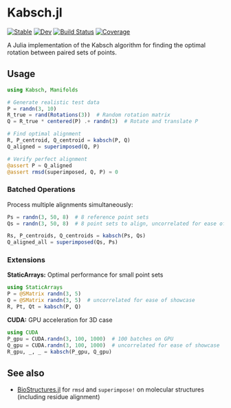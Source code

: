# Kabsch.jl

[![Stable](https://img.shields.io/badge/docs-stable-blue.svg)](https://MurrellGroup.github.io/Kabsch.jl/stable/)
[![Dev](https://img.shields.io/badge/docs-dev-blue.svg)](https://MurrellGroup.github.io/Kabsch.jl/dev/)
[![Build Status](https://github.com/MurrellGroup/Kabsch.jl/actions/workflows/CI.yml/badge.svg?branch=main)](https://github.com/MurrellGroup/Kabsch.jl/actions/workflows/CI.yml?query=branch%3Amain)
[![Coverage](https://codecov.io/gh/MurrellGroup/Kabsch.jl/branch/main/graph/badge.svg)](https://codecov.io/gh/MurrellGroup/Kabsch.jl)

A Julia implementation of the Kabsch algorithm for finding the optimal rotation between paired sets of points.

## Usage

```julia
using Kabsch, Manifolds

# Generate realistic test data
P = randn(3, 10)
R_true = rand(Rotations(3))  # Random rotation matrix
Q = R_true * centered(P) .+ randn(3)  # Rotate and translate P

# Find optimal alignment
R, P_centroid, Q_centroid = kabsch(P, Q)
Q_aligned = superimposed(Q, P)

# Verify perfect alignment
@assert P ≈ Q_aligned
@assert rmsd(superimposed, Q, P) ≈ 0
```

### Batched Operations

Process multiple alignments simultaneously:

```julia
Ps = randn(3, 50, 8)  # 8 reference point sets
Qs = randn(3, 50, 8)  # 8 point sets to align, uncorrelated for ease of showcase

Rs, P_centroids, Q_centroids = kabsch(Ps, Qs)
Q_aligned_all = superimposed(Qs, Ps)
```

### Extensions

**StaticArrays:** Optimal performance for small point sets
```julia
using StaticArrays
P = @SMatrix randn(3, 5)
Q = @SMatrix randn(3, 5)  # uncorrelated for ease of showcase
R, Pt, Qt = kabsch(P, Q)
```

**CUDA:** GPU acceleration for 3D case
```julia
using CUDA
P_gpu = CUDA.randn(3, 100, 1000)  # 100 batches on GPU
Q_gpu = CUDA.randn(3, 100, 1000)  # uncorrelated for ease of showcase
R_gpu, _, _ = kabsch(P_gpu, Q_gpu)
```

## See also
- [BioStructures.jl](https://github.com/BioJulia/BioStructures.jl) for `rmsd` and `superimpose!` on molecular structures (including residue alignment)
